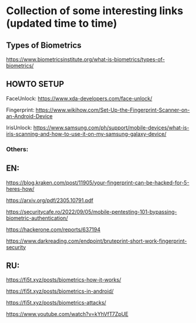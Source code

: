 Collection of some interesting links (updated time to time)
====  


## Types of Biometrics

https://www.biometricsinstitute.org/what-is-biometrics/types-of-biometrics/

## HOWTO SETUP

FaceUnlock: https://www.xda-developers.com/face-unlock/

Fingerprint: https://www.wikihow.com/Set-Up-the-Fingerprint-Scanner-on-an-Android-Device

IrisUnlock: https://www.samsung.com/ph/support/mobile-devices/what-is-iris-scanning-and-how-to-use-it-on-my-samsung-galaxy-device/


### Others:

## EN: 
https://blog.kraken.com/post/11905/your-fingerprint-can-be-hacked-for-5-heres-how/

https://arxiv.org/pdf/2305.10791.pdf

https://securitycafe.ro/2022/09/05/mobile-pentesting-101-bypassing-biometric-authentication/

https://hackerone.com/reports/637194

https://www.darkreading.com/endpoint/bruteprint-short-work-fingerprint-security

## RU:

https://fi5t.xyz/posts/biometrics-how-it-works/

https://fi5t.xyz/posts/biometrics-in-android/

https://fi5t.xyz/posts/biometrics-attacks/ 



https://www.youtube.com/watch?v=kYhVfT7ZpUE
